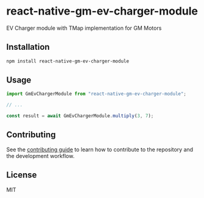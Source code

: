 # react-native-gm-ev-charger-module

EV Charger module with TMap implementation for GM Motors

## Installation

```sh
npm install react-native-gm-ev-charger-module
```

## Usage

```js
import GmEvChargerModule from "react-native-gm-ev-charger-module";

// ...

const result = await GmEvChargerModule.multiply(3, 7);
```

## Contributing

See the [contributing guide](CONTRIBUTING.md) to learn how to contribute to the repository and the development workflow.

## License

MIT
